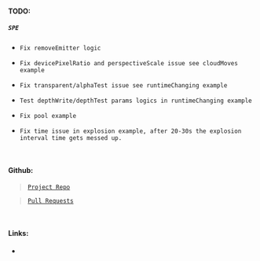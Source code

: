 #### **TODO:**

##### **`SPE`**

-   `Fix removeEmitter logic`

-   `Fix devicePixelRatio and perspectiveScale issue see cloudMoves example`

-   `Fix transparent/alphaTest issue see runtimeChanging example`
-   `Test depthWrite/depthTest params logics in runtimeChanging example`

-   `Fix pool example`

-   `Fix time issue in explosion example, after 20-30s the explosion interval time gets messed up.`

</br>

#### **Github:**

> [`Project Repo`](https://github.com/armathai/spe)

> [`Pull Requests`](https://github.com/armathai/spe/pulls)

</br>

#### **Links:**

-
